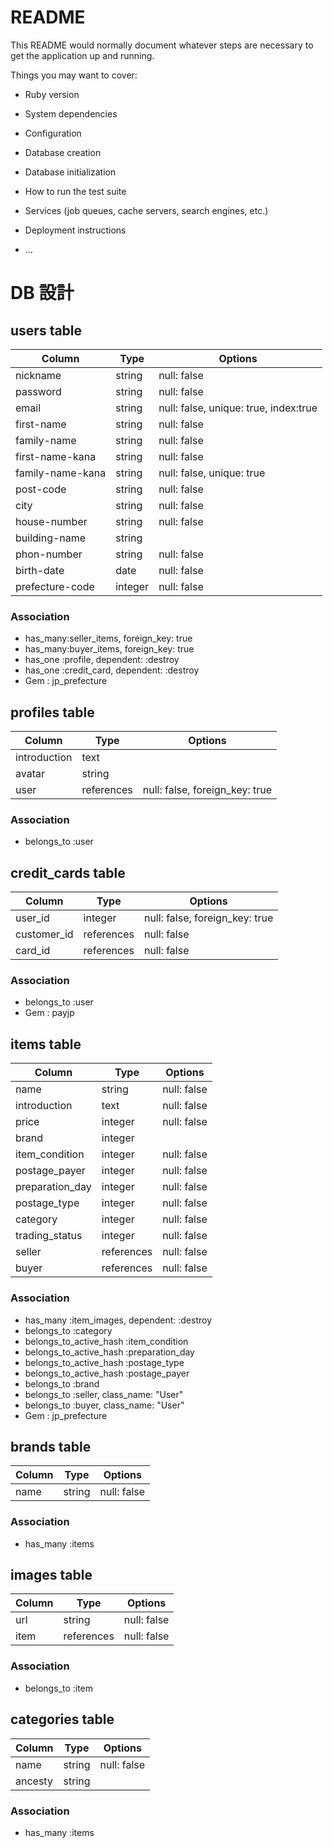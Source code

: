 # README

This README would normally document whatever steps are necessary to get the
application up and running.

Things you may want to cover:

* Ruby version

* System dependencies

* Configuration

* Database creation

* Database initialization

* How to run the test suite

* Services (job queues, cache servers, search engines, etc.)

* Deployment instructions

* ...

# DB 設計

## users table

| Column             | Type                | Options                               |
|--------------------|---------------------|---------------------------------------|
| nickname           | string              | null: false                           |
| password           | string              | null: false                           |
| email              | string              | null: false, unique: true, index:true |
| first-name         | string              | null: false                           |
| family-name        | string              | null: false                           |
| first-name-kana    | string              | null: false                           |
| family-name-kana   | string              | null: false, unique: true             |
| post-code          | string              | null: false                           |
| city               | string              | null: false                           |
| house-number       | string              | null: false                           |
| building-name      | string              |                                       |
| phon-number        | string              | null: false                           |
| birth-date         | date                | null: false                           |
| prefecture-code    | integer             | null: false                           |

### Association

- has_many:seller_items, foreign_key: true
- has_many:buyer_items, foreign_key: true
- has_one :profile, dependent: :destroy
- has_one :credit_card, dependent: :destroy
- Gem : jp_prefecture

## profiles table

| Column                              | Type       | Options                        |
|-------------------------------------|------------|--------------------------------|
| introduction                        | text       |                                |
| avatar                              | string     |                                |
| user                                | references | null: false, foreign_key: true |

### Association

- belongs_to :user

## credit_cards table

| Column      | Type       | Options                         |
|-------------|------------|-------------------------------- |
| user_id     | integer     | null: false, foreign_key: true |
| customer_id | references | null: false                     |
| card_id     | references | null: false                     |

### Association

- belongs_to :user
- Gem : payjp

## items table

| Column             | Type                | Options                   |
|--------------------|---------------------|---------------------------|
| name               | string              | null: false               |
| introduction       | text                | null: false               |
| price              | integer             | null: false               |
| brand              | integer             |                           |
| item_condition     | integer             | null: false               |
| postage_payer      | integer             | null: false               |
| preparation_day    | integer             | null: false               |
| postage_type       | integer             | null: false               |
| category           | integer             | null: false               |
| trading_status     | integer             | null: false               |
| seller             | references          | null: false               |
| buyer              | references          | null: false               |


### Association

- has_many :item_images, dependent: :destroy
- belongs_to :category
- belongs_to_active_hash :item_condition
- belongs_to_active_hash :preparation_day
- belongs_to_active_hash :postage_type
- belongs_to_active_hash :postage_payer
- belongs_to :brand
- belongs_to :seller, class_name: "User"
- belongs_to :buyer, class_name: "User"
- Gem : jp_prefecture

## brands table

| Column             | Type                | Options                   |
|--------------------|---------------------|---------------------------|
| name               | string              | null: false               |

### Association

- has_many :items

## images table

| Column             | Type                | Options      |
|--------------------|---------------------|--------------|
| url                | string              | null: false  |
| item               | references          | null: false  |

### Association

- belongs_to :item

## categories table

| Column             | Type                | Options     |
|--------------------|---------------------|-------------|
| name               | string              | null: false |
| ancesty            | string              |             |

### Association

- has_many :items